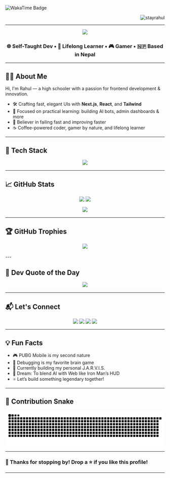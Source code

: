 ![WakaTime Badge](https://wakatime.com/badge/user/e74fea55-bc3f-4cc8-9140-844308e3a503.svg)
<!-- Profile View Counter -->
<p align="right">
  <img src="https://komarev.com/ghpvc/?username=stayrahul&label=👁‍🗨+Views&color=blueviolet&style=for-the-badge" alt="stayrahul" />
  
  </p>



---



<!-- Header: Typing Animation -->
<p align="center">
  <img src="https://readme-typing-svg.demolab.com?font=Fira+Code&weight=500&size=24&pause=1000&color=F59E0B&center=true&vCenter=true&width=435&lines=Hey!+I'm+Rahul+Kushwaha+%F0%9F%91%8B;Frontend+Ninja+%F0%9F%9A%80;AI+Explorer+%F0%9F%A7%90;Gamer+%F0%9F%8E%AE;Open+Sourcerer+%F0%9F%94%A5" />
</p>

<h3 align="center">🌐 Self-Taught Dev • 🧠 Lifelong Learner • 🎮 Gamer • 🇳🇵 Based in Nepal</h3>

---

## 🧑‍💻 About Me

Hi, I'm Rahul — a high schooler with a passion for frontend development & innovation.

- 🛠️ Crafting fast, elegant UIs with **Next.js**, **React**, and **Tailwind**
- 🎯 Focused on practical learning: building AI bots, admin dashboards & more
- 🚀 Believer in failing fast and improving faster
- ☕ Coffee-powered coder, gamer by nature, and lifelong learner

---

## 🚀 Tech Stack

<p align="center">
  <img src="https://skillicons.dev/icons?i=nextjs,react,ts,js,tailwind,html,css,figma,nodejs,vercel,git,github,prisma,mongodb" />
</p>

---

## 📈 GitHub Stats

<p align="center">
  <img src="https://github-readme-stats.vercel.app/api?username=stayrahul&show_icons=true&theme=tokyonight&hide_border=true" width="48%" />
  <img src="https://streak-stats.demolab.com/?user=stayrahul&theme=tokyonight&hide_border=true" width="48%" />
</p>
<p align="center">
  <img src="https://github-readme-stats.vercel.app/api/top-langs/?username=stayrahul&layout=compact&theme=tokyonight&hide_border=true" width="48%" />
</p>

---




## 🏆 GitHub Trophies

<p align="center">
  <img src="https://github-profile-trophy.vercel.app/?username=stayrahul&theme=radical&margin-w=10&margin-h=15" />
</p>
---

## 💬 Dev Quote of the Day

<p align="center">
  <img src="https://quotes-github-readme.vercel.app/api?type=horizontal&theme=tokyonight" />
</p>

---


## 📬 Let's Connect

<p align="center">
  <a href="https://www.facebook.com/stayrahul" target="_blank"><img src="https://img.shields.io/badge/Facebook-1877F2?style=for-the-badge&logo=facebook&logoColor=white" /></a>
  <a href="https://instagram.com/stayrahul" target="_blank"><img src="https://img.shields.io/badge/Instagram-E4405F?style=for-the-badge&logo=instagram&logoColor=white" /></a>
  <a href="mailto:rahul7926963@gmail.com"><img src="https://img.shields.io/badge/Gmail-D14836?style=for-the-badge&logo=gmail&logoColor=white" /></a>
  <a href="https://stayrahul.me" target="_blank"><img src="https://img.shields.io/badge/Portfolio-000?style=for-the-badge&logo=vercel&logoColor=white" /></a>
</p>

---

## 💡 Fun Facts

- 🎮 PUBG Mobile is my second nature  
- 🧠 Debugging is my favorite brain game  
- 🤖 Currently building my personal J.A.R.V.I.S.  
- 🔭 Dream: To blend AI with Web like Iron Man’s HUD  
- ⭐ Let’s build something legendary together!

---

## 🐍 Contribution Snake

<p align="center">
  <picture>
    <source media="(prefers-color-scheme: dark)" srcset="https://github.com/stayrahul/stayrahul/blob/output/github-contribution-grid-snake-dark.svg" />
    <source media="(prefers-color-scheme: light)" srcset="https://github.com/stayrahul/stayrahul/blob/output/github-contribution-grid-snake.svg" />
    <img src="https://github.com/stayrahul/stayrahul/blob/output/github-contribution-grid-snake.svg" alt="github contribution snake animation" />
  </picture>
</p>

---


### 🙌 Thanks for stopping by! Drop a ⭐ if you like this profile!

---

